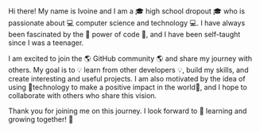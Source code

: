 Hi there! My name is Ivoine and I am a 🎓 high school dropout 🎓 who is passionate about 💻 computer science and technology 💻. I have always been fascinated by the 🌟 power of code 🌟, and I have been self-taught since I was a teenager.

I am excited to join the 🌎 GitHub community 🌎 and share my journey with others. My goal is to 💡 learn from other developers 💡, build my skills, and create interesting and useful projects. I am also motivated by the idea of using 🤖technology to make a positive impact in the world🤖, and I hope to collaborate with others who share this vision.

Thank you for joining me on this journey. I look forward to 🤝 learning and growing together! 🤝


<!--
**ivoinestrachan/ivoinestrachan** is a ✨ _special_ ✨ repository because its `README.md` (this file) appears on your GitHub profile.

Here are some ideas to get you started:

- 🔭 I’m currently working on ...
- 🌱 I’m currently learning ...
- 👯 I’m looking to collaborate on ...
- 🤔 I’m looking for help with ...
- 💬 Ask me about ...
- 📫 How to reach me: ...
- 😄 Pronouns: ...
- ⚡ Fun fact: ...
-->

